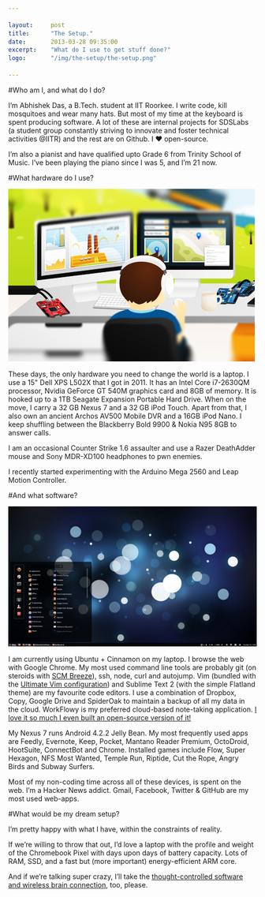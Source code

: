 ```yaml
---

layout:     post
title:      "The Setup."
date:       2013-03-28 09:35:00
excerpt:    "What do I use to get stuff done?"
logo:       "/img/the-setup/the-setup.png"

---
```


#Who am I, and what do I do?

I’m Abhishek Das, a B.Tech. student at IIT Roorkee. I write code, kill mosquitoes and wear many hats. But most of my time at the keyboard is spent producing software. A lot of these are internal projects for SDSLabs (a student group constantly striving to innovate and foster technical activities @IITR) and the rest are on Github. I ♥ open-source.

I’m also a pianist and have qualified upto Grade 6 from Trinity School of Music. I’ve been playing the piano since I was 5, and I’m 21 now.

#What hardware do I use?

![](/img/the-setup/lab.png)

These days, the only hardware you need to change the world is a laptop. I use a 15" Dell XPS L502X that I got in 2011. It has an Intel Core i7-2630QM processor, Nvidia GeForce GT 540M graphics card and 8GB of memory. It is hooked up to a 1TB Seagate Expansion Portable Hard Drive. When on the move, I carry a 32 GB Nexus 7 and a 32 GB iPod Touch. Apart from that, I also own an ancient Archos AV500 Mobile DVR and a 16GB iPod Nano. I keep shuffling between the Blackberry Bold 9900 & Nokia N95 8GB to answer calls.

I am an occasional Counter Strike 1.6 assaulter and use a Razer DeathAdder mouse and Sony MDR-XD100 headphones to pwn enemies.

I recently started experimenting with the Arduino Mega 2560 and Leap Motion Controller.

#And what software?

![Ubuntu+Cinnamon](/img/the-setup/ubuntu+cinnamon.png)

I am currently using Ubuntu + Cinnamon on my laptop. I browse the web with Google Chrome. My most used command line tools are probably git (on steroids with [SCM Breeze][1]), ssh, node, curl and autojump. Vim (bundled with the [Ultimate Vim configuration][2]) and Sublime Text 2 (with the simple Flatland theme) are my favourite code editors. I use a combination of Dropbox, Copy, Google Drive and SpiderOak to maintain a backup of all my data in the cloud. WorkFlowy is my preferred cloud-based note-taking application. [I love it so much I even built an open-source version of it!][3]

My Nexus 7 runs Android 4.2.2 Jelly Bean. My most frequently used apps are Feedly, Evernote, Keep, Pocket, Mantano Reader Premium, OctoDroid, HootSuite, ConnectBot and Chrome. Installed games include Flow, Super Hexagon, NFS Most Wanted, Temple Run, Riptide, Cut the Rope, Angry Birds and Subway Surfers.

Most of my non-coding time across all of these devices, is spent on the web. I’m a Hacker News addict. Gmail, Facebook, Twitter & GitHub are my most used web-apps.

#What would be my dream setup?

I’m pretty happy with what I have, within the constraints of reality.

If we’re willing to throw that out, I’d love a laptop with the profile and weight of the Chromebook Pixel with days upon days of battery capacity. Lots of RAM, SSD, and a fast but (more important) energy-efficient ARM core.

And if we’re talking super crazy, I’ll take the [thought-controlled software and wireless brain connection][4], too, please.

[1]: https://github.com/ndbroadbent/scm_breeze
[2]: https://github.com/amix/vimrc
[3]: https://github.com/abhshkdz/hackflowy
[4]: http://chris.wanstrath.usesthis.com/
